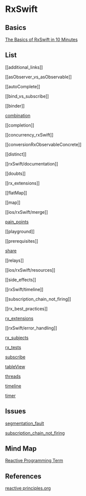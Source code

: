 # RxSwift



## Basics

[The Basics of RxSwift in 10 Minutes](https://medium.com/ios-os-x-development/learn-and-master-%EF%B8%8F-the-basics-of-rxswift-in-10-minutes-818ea6e0a05b)

## List

[[additional_links]]

[[asObserver_vs_asObservable]]

[[autoComplete]]

[[bind_vs_subscribe]]

[[binder]]

[combination](combination.md)

[[completion]]

[[concurrency_rxSwift]]

[[conversionRxObservableConcrete]]

[[distinct]]

[[rxSwift/documentation]]

[[doubts]]

[[rx_extensions]]

[[flatMap]]

[[map]]

[[ios/rxSwift/merge]]

[pain_points](pain_points.md)

[[playground]]

[[prerequisites]]

[share](share.md)

[[relays]]

[[ios/rxSwift/resources]]

[[side_effects]]

[[rxSwift/timeline]]

[[subscription_chain_not_firing]]

[[rx_best_practices]]

[rx_extensions](rx_extensions.md)

[[rxSwift/error_handling]]

[rx_subjects](rx_subjects.md)

[rx_tests](rx_tests.md)

[subscribe](subscribe.md)

[tableView](tableView.md)

[threads](threads.md)

[timeline](ios/rxSwift/timeline.md)

[timer](ios/rxSwift/timer.md)

## Issues

[segmentation_fault](segmentation_fault.md)

[subscription_chain_not_firing](subscription_chain_not_firing.md)


## Mind Map

[Reactive Programming Term](architecture/terminologies/process_terms#Reactive%20Programming)


## References

[reactive principles.org](https://www.reactiveprinciples.org/)


